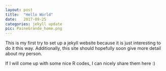 ```yaml
---
layout: post
title:  "Hello World"
date:   2017-09-25 
categories: jekyll update
pic: PaineGrande_home.png
---
```


This is my first try to set up a jekyll website because it is just interesting to do it this way. Additionally, this site should hopefully soon give more detail about my person. 

If I will come up with some nice R codes, I can nicely share them here :)